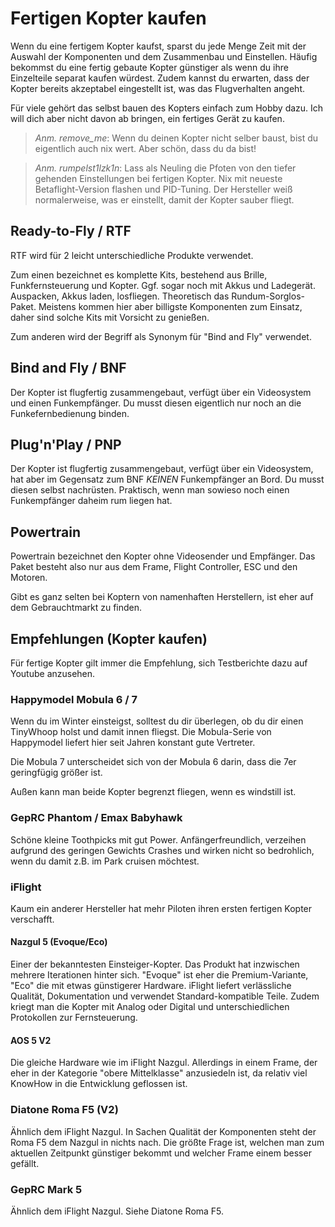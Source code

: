 # Fertigen Kopter kaufen

Wenn du eine fertigem Kopter kaufst, sparst du jede Menge Zeit mit der Auswahl der Komponenten und dem Zusammenbau und Einstellen. Häufig bekommst du eine fertig gebaute Kopter günstiger als wenn du ihre Einzelteile separat kaufen würdest. Zudem kannst du erwarten, dass der Kopter bereits akzeptabel eingestellt ist, was das Flugverhalten angeht.

Für viele gehört das selbst bauen des Kopters einfach zum Hobby dazu. Ich will dich aber nicht davon ab bringen, ein fertiges Gerät zu kaufen.

> *Anm. remove_me*: Wenn du deinen Kopter nicht selber baust, bist du eigentlich auch nix wert. Aber schön, dass du da bist!

> *Anm. rumpelst1lzk1n*: Lass als Neuling die Pfoten von den tiefer gehenden Einstellungen bei fertigen Kopter. Nix mit neueste Betaflight-Version flashen und PID-Tuning. Der Hersteller weiß normalerweise, was er einstellt, damit der Kopter sauber fliegt.

## Ready-to-Fly / RTF

RTF wird für 2 leicht unterschiedliche Produkte verwendet.

Zum einen bezeichnet es komplette Kits, bestehend aus Brille, Funkfernsteuerung und Kopter. Ggf. sogar noch mit Akkus und Ladegerät. Auspacken, Akkus laden, losfliegen. Theoretisch das Rundum-Sorglos-Paket. Meistens kommen hier aber billigste Komponenten zum Einsatz, daher sind solche Kits mit Vorsicht zu genießen.

Zum anderen wird der Begriff als Synonym für "Bind and Fly" verwendet.

## Bind and Fly / BNF

Der Kopter ist flugfertig zusammengebaut, verfügt über ein Videosystem und einen Funkempfänger. Du musst diesen eigentlich nur noch an die Funkefernbedienung binden.

## Plug'n'Play / PNP

Der Kopter ist flugfertig zusammengebaut, verfügt über ein Videosystem, hat aber im Gegensatz zum BNF *KEINEN* Funkempfänger an Bord. Du musst diesen selbst nachrüsten. Praktisch, wenn man sowieso noch einen Funkempfänger daheim rum liegen hat.

## Powertrain

Powertrain bezeichnet den Kopter ohne Videosender und Empfänger. Das Paket besteht also nur aus dem Frame, Flight Controller, ESC und den Motoren.

Gibt es ganz selten bei Koptern von namenhaften Herstellern, ist eher auf dem Gebrauchtmarkt zu finden.

## Empfehlungen (Kopter kaufen)

Für fertige Kopter gilt immer die Empfehlung, sich Testberichte dazu auf Youtube anzusehen.

### Happymodel Mobula 6 / 7

Wenn du im Winter einsteigst, solltest du dir überlegen, ob du dir einen TinyWhoop holst und damit innen fliegst. Die Mobula-Serie von Happymodel liefert hier seit Jahren konstant gute Vertreter.

Die Mobula 7 unterscheidet sich von der Mobula 6 darin, dass die 7er geringfügig größer ist.

Außen kann man beide Kopter begrenzt fliegen, wenn es windstill ist.

### GepRC Phantom / Emax Babyhawk

Schöne kleine Toothpicks mit gut Power. Anfängerfreundlich, verzeihen aufgrund des geringen Gewichts Crashes und wirken nicht so bedrohlich, wenn du damit z.B. im Park cruisen möchtest.

### iFlight

Kaum ein anderer Hersteller hat mehr Piloten ihren ersten fertigen Kopter verschafft.

#### Nazgul 5 (Evoque/Eco)

Einer der bekanntesten Einsteiger-Kopter. Das Produkt hat inzwischen mehrere Iterationen hinter sich. "Evoque" ist eher die Premium-Variante, "Eco" die mit etwas günstigerer Hardware. iFlight liefert verlässliche Qualität, Dokumentation und verwendet Standard-kompatible Teile. Zudem kriegt man die Kopter mit Analog oder Digital und unterschiedlichen Protokollen zur Fernsteuerung.

#### AOS 5 V2

Die gleiche Hardware wie im iFlight Nazgul. Allerdings in einem Frame, der eher in der Kategorie "obere Mittelklasse" anzusiedeln ist, da relativ viel KnowHow in die Entwicklung geflossen ist.

### Diatone Roma F5 (V2)

Ähnlich dem iFlight Nazgul. In Sachen Qualität der Komponenten steht der Roma F5 dem Nazgul in nichts nach. Die größte Frage ist, welchen man zum aktuellen Zeitpunkt günstiger bekommt und welcher Frame einem besser gefällt.

### GepRC Mark 5

Ähnlich dem iFlight Nazgul. Siehe Diatone Roma F5.
